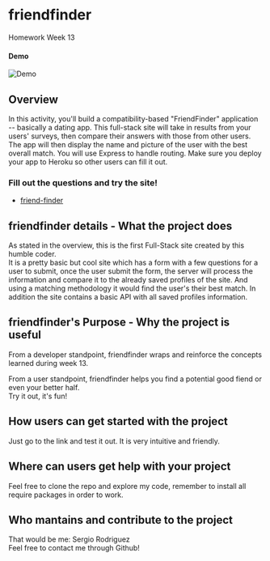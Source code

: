 # friendfinder
Homework Week 13

#### Demo
![Demo](https://raw.github.com/sergioardz79/ "Demo")

## Overview
In this activity, you'll build a compatibility-based "FriendFinder" application -- basically a dating app. This full-stack site will take in results from your users' surveys, then compare their answers with those from other users. The app will then display the name and picture of the user with the best overall match.
You will use Express to handle routing. Make sure you deploy your app to Heroku so other users can fill it out.

### Fill out the questions and try the site!

* [friend-finder](https://powerful-shore-71760.herokuapp.com/)

## friendfinder details - What the project does  
As stated in the overview, this is the first Full-Stack site created by this humble coder.  
It is a pretty basic but cool site which has a form with a few questions for a user to submit, once the user submit the form, the server will process the information and compare it to the already saved profiles of the site. And using a matching methodology it would find the user's their best match. In addition the site contains a basic API with all saved profiles information.

## friendfinder's Purpose - Why the project is useful  
From a developer standpoint, friendfinder wraps and reinforce the concepts learned during week 13.  

From a user standpoint, friendfinder helps you find a potential good fiend or even your better half.  
Try it out, it's fun!

## How users can get started with the project  
Just go to the link and test it out. It is very intuitive and friendly.

## Where can users get help with your project  
Feel free to clone the repo and explore my code, remember to install all require packages in order to work.

## Who mantains and contribute to the project  
That would be me: Sergio Rodriguez  
Feel free to contact me through Github!

